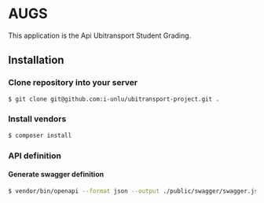 AUGS
================

This application is the Api Ubitransport Student Grading.

Installation
------------

### Clone repository into your server

```bash
$ git clone git@github.com:i-unlu/ubitransport-project.git .
```

### Install vendors

```bash
$ composer install
```

### API definition


#### Generate swagger definition

```bash
$ vendor/bin/openapi --format json --output ./public/swagger/swagger.json ./swagger/swagger.php src
```
